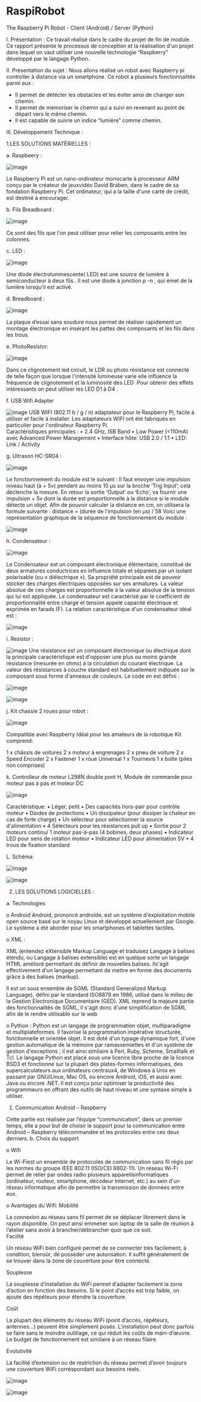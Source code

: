 # RaspiRobot
The Raspberry Pi Robot - Client (Android) / Server (Python)

I.	Présentation : 
  Ce travail réalisé dans le cadre du projet de fin de module.  
Ce rapport présente le processus de conception et la réalisation d'un projet dans lequel on vaut utiliser une nouvelle technologie  “Raspberry” développé par le langage Python. 
 
 
II.	Présentation du sujet :
Nous allons réalisé un robot avec Raspberry pi controller à distance via un smartphone. 
Ce robot a plusieurs fonctionnalités parmi eux : 
-	Il permet de détécter les obstacles et les éviter ainsi de changer son chemin. 
-	Il permet de mémoriser le chemin qui a suivi en revenant au point de départ vers le même chemin. 
-	Il est capable de suivre un indice “lumière” comme chemin. 
 
 
 
III.	Développement Technique : 
 
1.LES SOLUTIONS MATÉRIELLES : 
 
a.	Raspbeery : 


![image](https://cloud.githubusercontent.com/assets/19296142/17629834/7224f076-60b4-11e6-9aa1-42dcce4b4d51.png)

Le Raspberry Pi est un nano-ordinateur monocarte à processeur ARM conçu par le créateur de jeuxvidéo David Braben, dans le cadre de sa fondation Raspberry Pi. Cet ordinateur, qui a la taille d'une carte de crédit, est destiné à encourager. 
        
b.	Fils Breadboard : 
  
 ![image](https://cloud.githubusercontent.com/assets/19296142/17629875/abb29d0c-60b4-11e6-8aba-6f11493df194.png)

Ce sont des fils que l'on peut utiliser pour relier les composants entre les colonnes. 
 
 
c.	LED : 
 
  
 ![image](https://cloud.githubusercontent.com/assets/19296142/17629888/b8981cf4-60b4-11e6-9afe-82b3302d407b.png)

Une diode électroluminescente( LED) est une source de lumière à semiconducteur à deux fils . Il est une diode à jonction p -n , qui émet de la lumière lorsqu'il est activé. 
 
d.	Breadboard : 
  
 ![image](https://cloud.githubusercontent.com/assets/19296142/17629906/c505a1aa-60b4-11e6-9687-e0205442b04c.png)

La plaque d’essai sans soudure nous permet de réaliser rapidement un montage électronique en insérant les pattes des composants et les fils dans les trous. 
 
e.	PhotoResistor: 
 
![image](https://cloud.githubusercontent.com/assets/19296142/17629915/d0f444ee-60b4-11e6-8749-f57128c23c1c.png)
	 
Dans ce clignotement led circuit, le LDR ou photo résistance est connecté de telle façon que lorsque l'intensité lumineuse varie elle influence la fréquence de clignotement et la luminosité des LED .Pour obtenir des effets intéressants on peut utiliser les LED D1 à D4 . 

f.	USB Wifi Adapter 
 
  ![image](https://cloud.githubusercontent.com/assets/19296142/17629930/e6e9e6dc-60b4-11e6-9527-e9aba1c5fd8e.png)
USB WIFI (802.11 b / g / n) adaptateur pour le Raspberry Pi, facile à utiliser et facile à installer. Les adaptateurs WIFI ont été fabriqués en particulier pour l'ordinateur Raspberry Pi.  
Caractéristiques principales : 
•	2.4 GHz, ISB Band 
•	Low Power (<110mA) avec Advanced Power Management 
•	Interface hôte: USB 2.0 / 1.1 
•	LED: Link / Activity 
 
 
g.	Ultrason HC-SR04 : 
  
  ![image](https://cloud.githubusercontent.com/assets/19296142/17629993/4d7820e4-60b5-11e6-901d-dc411664be37.png)

Le fonctionnement du module est le suivant : 
Il faut envoyer une impulsion niveau haut (à + 5v) pendant au moins 10 µs sur la broche ‘Trig Input’; cela déclenche la mesure. En retour la sortie ‘Output’ ou ‘Echo’, va fournir une impulsion + 5v dont la durée est proportionnelle à la distance si le module détecte un objet. Afin de pouvoir calculer la distance en cm, on utilisera la formule suivante : distance = (durée de l’impulsion (en µs) / 58 
Voici une représentation graphique de la séquence de fonctionnement du module : 
   
   ![image](https://cloud.githubusercontent.com/assets/19296142/17630001/5d64d7ea-60b5-11e6-9272-de6eea2a3bf7.png)
   
h.	Condensateur : 
 
 
 ![image](https://cloud.githubusercontent.com/assets/19296142/17630013/6bd67c5c-60b5-11e6-89a2-6a38a65db54b.png)

Le Condensateur est un composant électronique élémentaire, constitué de deux armatures conductrices en influence totale et séparées par un isolant polarisable (ou « diélectrique »). Sa propriété principale est de pouvoir stocker des charges électriques opposées sur ses armatures. La valeur absolue de ces charges est proportionnelle à la valeur absolue de la tension qui lui est appliquée. Le condensateur est caractérisé par le coefficient de proportionnalité entre charge et tension appelé capacité électrique et exprimée en farads (F). La relation caractéristique d'un condensateur idéal est : 
  
 ![image](https://cloud.githubusercontent.com/assets/19296142/17630026/78634b8a-60b5-11e6-8488-37866651151e.png)

i.	Resistor : 
  
 ![image](https://cloud.githubusercontent.com/assets/19296142/17630039/806d290e-60b5-11e6-8b48-a1b99ef57377.png)
Une résistance est un composant électronique ou électrique dont la principale caractéristique est d'opposer une plus ou moins grande résistance (mesurée en ohms) à la circulation du courant électrique. 
La valeur des résistances à couche standard est habituellement indiquée sur le composant sous forme d'anneaux de couleurs. Le code en est défini : 

 ![image](https://cloud.githubusercontent.com/assets/19296142/17630059/8e113302-60b5-11e6-8cad-bcbfb856037d.png)

  ![image](https://cloud.githubusercontent.com/assets/19296142/17630073/97b3445e-60b5-11e6-9fe8-df435f60172a.png)

j.      Kit chassie 2 roues pour robot :

![image](https://cloud.githubusercontent.com/assets/19296142/17630086/a478ba70-60b5-11e6-8297-966ab97c02f6.png)

Compatible avec Raspberry Idéal pour les amateurs de la robotique 
Kit comprend: 
 
1	x châssis de voitures 
2	x moteur à engrenages 
2 x pneu de voiture 
2 x Speed Encoder 
2 x Fastener 
1 x roue Universal 
1 x Tournevis 
1 x boîte (piles non comprises) 

k.      Controlleur de moteur 
L298N double pont H, Module de commande pour moteur pas à pas et moteur DC 
  
  ![image](https://cloud.githubusercontent.com/assets/19296142/17630192/31f02c26-60b6-11e6-93dc-3b89077c206d.png)


Caractéristique: 
•	Léger, petit 
•	Des capacités hors-pair pour contrôle moteur 
•	Diodes de protections 
•	Un dissipateur (pour dissiper la chaleur en cas de forte charge) 
•	Un sélecteur pour sélectionner la source d'alimentation 
•	4 Sélecteurs pour les résistances pull up 
•	Sortie pour 2 moteurs continu/ 1 moteur pas-à-pas (4 bobines, deux phases) 
•	Indicateur LED pour sens de rotation moteur 
•	Indicateur LED pour alimentation 5V 
•	4 trous de fixation standard 


L.	Schéma:

![image](https://cloud.githubusercontent.com/assets/19296142/17638961/1c953f62-60e6-11e6-920d-55e5e90dd9c7.png)


![image](https://cloud.githubusercontent.com/assets/19296142/17638962/28fccd2e-60e6-11e6-91c7-c3e241d5835d.png)


2.	LES SOLUTIONS LOGICIELLES : 

a.	Technologies  
 
o	Android 
Android, prononcé androïde, est un système d'exploitation mobile open source  basé sur le noyau Linux et développé actuellement par Google. Le système a été aborder pour les smartphones et tablettes tactiles. 
 
o	XML : 
 
XML (entendez eXtensible Markup Language et traduisez Langage à balises étendu, ou Langage à balises extensible) est en quelque sorte un langage HTML amélioré permettant de définir de nouvelles balises. Ils'agit effectivement d'un langage permettant de mettre en forme des documents grâce à des balises (markup). 
 
Il est un sous ensemble de SGML (Standard Generalized Markup 
Language), défini par le standard ISO8879 en 1986, utilisé dans le milieu de la Gestion Electronique Documentaire (GED). XML reprend la majeure partie des fonctionnalités de SGML, il s'agit donc d'une simplification de SGML afin de le rendre utilisable sur le web 
 
o	Python : 
Python est un langage de programmation objet, multiparadigme et multiplateformes. Il favorise la programmation impérative structurée, fonctionnelle et orientée objet. Il est doté d'un typage dynamique fort, d'une gestion automatique de la mémoire par ramassemiettes et d'un système de gestion d'exceptions ; il est ainsi similaire à Perl, Ruby, Scheme, Smalltalk et Tcl. 
Le langage Python est placé sous une licence libre proche de la licence BSD3 et fonctionne sur la plupart des plates-formes informatiques, des supercalculateurs aux ordinateurs centraux4, de Windows à Unix en passant par GNU/Linux, Mac OS, ou encore Android, iOS, et aussi avec Java ou encore .NET. Il est conçu pour optimiser la productivité des programmeurs en offrant des outils de haut niveau et une syntaxe simple à utiliser. 


1. Communication Android – Raspberry 
 
Cette partie est réalisée par l’équipe “communication”, dans un premier temps, elle a pour but de choisir le support pour la communication entre Android – Raspberry télécommandée et les protocoles entre ces deux derniers. 
b.	Choix du support 
 
o	Wifi 
 
Le Wi-Fiest un ensemble de protocoles de communication sans fil régis par les normes du groupe IEEE 802.11 (ISO/CEI 8802-11). Un réseau Wi-Fi permet de relier par ondes radio 
plusieurs appareilsinformatiques (ordinateur, routeur, smartphone, décodeur Internet, etc.) au sein d'un réseau informatique afin de permettre la transmission de données entre eux. 
 
o	Avantages du Wifi: 
Mobilité  
 
La connexion au réseau sans fil permet de se déplacer librement dans le rayon disponible. On peut ainsi emmener son laptop de la salle de réunion à l’atelier sans avoir à brancher/débrancher quoi que ce soit.   
Facilité  
 
Un réseau WiFi bien configuré permet de se connecter très facilement, à condition, biensûr, de posséder une autorisation. Il suffit généralement de se trouver dans la zone de couverture pour être connecté.  
 
Souplesse  
 
La souplesse d’installation du WiFi permet d’adapter facilement la zone d’action en fonction des besoins. Si le point d’accès est trop faible, on ajoute des répéteurs pour étendre la couverture.  
 
Coût  
 
La plupart des éléments du réseau WiFi (point d’accès, répéteurs, antennes…) peuvent être simplement posés. L’installation peut donc parfois se faire sans le moindre outillage, ce qui réduit les coûts de main-d’œuvre. Le budget de fonctionnement est similaire à un réseau filaire.  
 
Evolutivité  
 
La facilité d’extension ou de restriction du réseau permet d’avoir toujours une couverture WiFi correspondant aux besoins réels. 

![image](https://cloud.githubusercontent.com/assets/19296142/17639035/cade9230-60e6-11e6-94cb-b79abfbad61d.png)

![image](https://cloud.githubusercontent.com/assets/19296142/17639029/c114cfd0-60e6-11e6-891a-9b7dcf5ae72c.png)
